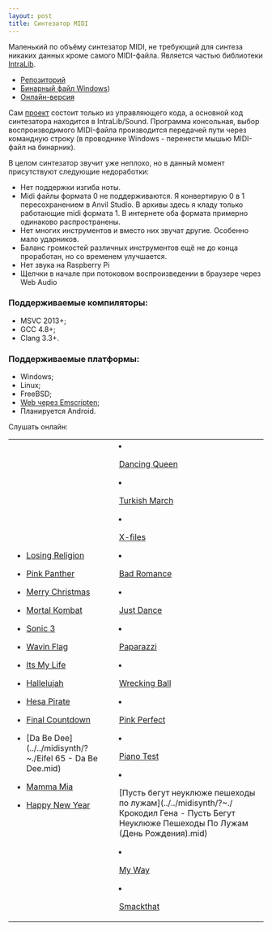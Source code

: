 ```yaml
---
layout: post
title: Синтезатор MIDI
---
```


 Маленький по объёму синтезатор MIDI, не требующий для синтеза никаких данных кроме самого MIDI-файла.
 Является частью библиотеки [IntraLib](../intra-lib).
 
- [Репозиторий](https://github.com/gammaker/Intra/)
- [Бинарный файл Windows](https://github.com/gammaker/Intra/tree/master/Build/Release/MusicSynthesizer.exe?raw=true))
- [Онлайн-версия](../midisynth)

Сам [проект](https://github.com/gammaker/Intra/tree/master/MusicSynthesizer) состоит только из управляющего кода, а основной код синтезатора находится в IntraLib/Sound.
Программа консольная, выбор воспроизводимого MIDI-файла производится передачей пути через командную строку (в проводнике Windows - перенести мышью MIDI-файл на бинарник).

В целом синтезатор звучит уже неплохо, но в данный момент присутствуют следующие недоработки:

- Нет поддержки изгиба ноты.
- Midi файлы формата 0 не поддерживаются. Я конвертирую 0 в 1 пересохранением в Anvil Studio. В архивы здесь я кладу только работающие midi формата 1. В интернете оба формата примерно одинаково распространены.
- Нет многих инструментов и вместо них звучат другие. Особенно мало ударников.
- Баланс громкостей различных инструментов ещё не до конца проработан, но со временем улучшается.
- Нет звука на Raspberry Pi
- Щелчки в начале при потоковом воспроизведении в браузере через Web Audio
 

### Поддерживаемые компиляторы:

- MSVC 2013+;
- GCC 4.8+;
- Clang 3.3+.
 

### Поддерживаемые платформы:

- Windows;
- Linux;
- FreeBSD;
- [Web через Emscripten](../../midisynth);
- Планируется Android.


Слушать онлайн:

 <table>
 <tr> 
 <td>

- [Losing Religion](../../midisynth/?~./Losing%20religion.mid)
- [Pink Panther](../../midisynth/?~./PinkPanther.mid)
- [Merry Christmas](../../midisynth/?~./Merry%20Christmas.mid)
- [Mortal Kombat](../../midisynth/?~./Mortal%20Kombat.mid)
- [Sonic 3](../../midisynth/?~./sonic3.mid)
- [Wavin Flag](../../midisynth/?~./knaan-wavin_flag.mid)
- [Its My Life](../../midisynth/?~./ItsMyLife1.mid)
- [Hallelujah](../../midisynth/?~./Hallelujah1.mid)
- [Hesa Pirate](../../midisynth/?~./HesaPirate.mid)
- [Final Countdown](../../midisynth/?~./FinalCountdown.mid)
- [Da Be Dee](../../midisynth/?~./Eifel 65 - Da Be Dee.mid)
- [Mamma Mia](../../midisynth/?~./ABBA-Mamma_Mia.mid)
- [Happy New Year](../../midisynth/?~./ABBA-Happy_New_Year.mid)

  </td>
  
  <td>
  
- [Dancing Queen](../../midisynth/?~./ABBA-Dancing_Queen1.mid)
- [Turkish March](../../midisynth/?~./TurkishMarch.mid)
- [X-files](../../midisynth/?~./X-files.mid)
- [Bad Romance](../../midisynth/?~./lady-gaga-BadRomance.mid)
- [Just Dance](../../midisynth/?~./lady_gaga_JustDance.mid)
- [Paparazzi](../../midisynth/?~./lady_gaga-paparazzi.mid)
- [Wrecking Ball](../../midisynth/?~./miley_cyrus-wrecking_ball.mid)
- [Pink Perfect](../../midisynth/?~./pink-perfect.mid)
- [Piano Test](../../midisynth/?~./test_piano.mid)
- [Пусть бегут неуклюже пешеходы по лужам](../../midisynth/?~./Крокодил Гена - Пусть Бегут Неуклюже Пешеходы По Лужам (День Рождения).mid)
- [My Way](../../midisynth/?~./MyWay1.mid)
- [Smackthat](../../midisynth/?~./Smackthat.mid)

</td>

</tr>
</table>
